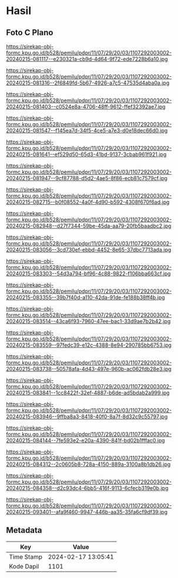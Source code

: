 # Hasil

## Foto C Plano

https://sirekap-obj-formc.kpu.go.id/b528/pemilu/pdpr/11/07/29/20/03/1107292003002-20240215-081117--e230321a-cb9d-4d64-9f72-ede7228b6a10.jpg

https://sirekap-obj-formc.kpu.go.id/b528/pemilu/pdpr/11/07/29/20/03/1107292003002-20240215-081316--2f6849fd-5b67-4926-a7c5-47535d4aba0a.jpg

https://sirekap-obj-formc.kpu.go.id/b528/pemilu/pdpr/11/07/29/20/03/1107292003002-20240215-081403--c0524e8a-4706-48ff-9612-ffef32392ae7.jpg

https://sirekap-obj-formc.kpu.go.id/b528/pemilu/pdpr/11/07/29/20/03/1107292003002-20240215-081547--f145ea7d-34f5-4ce5-a7e3-d0e18dec66d0.jpg

https://sirekap-obj-formc.kpu.go.id/b528/pemilu/pdpr/11/07/29/20/03/1107292003002-20240215-081641--ef529d50-65d3-41bd-9137-3cbab961f921.jpg

https://sirekap-obj-formc.kpu.go.id/b528/pemilu/pdpr/11/07/29/20/03/1107292003002-20240215-081947--9cf87788-d5d2-4ae5-8f86-ecb81c7579cf.jpg

https://sirekap-obj-formc.kpu.go.id/b528/pemilu/pdpr/11/07/29/20/03/1107292003002-20240215-082715--b0f08552-4a0f-4d90-b592-4308f670f6ad.jpg

https://sirekap-obj-formc.kpu.go.id/b528/pemilu/pdpr/11/07/29/20/03/1107292003002-20240215-082948--d27f7344-59be-45da-aa79-20fb5baadbc2.jpg

https://sirekap-obj-formc.kpu.go.id/b528/pemilu/pdpr/11/07/29/20/03/1107292003002-20240215-083056--3cd730ef-ebbd-4452-8e65-37dbc7713ada.jpg

https://sirekap-obj-formc.kpu.go.id/b528/pemilu/pdpr/11/07/29/20/03/1107292003002-20240215-083303--54d3a794-bf96-4c88-9822-f106bba663cf.jpg

https://sirekap-obj-formc.kpu.go.id/b528/pemilu/pdpr/11/07/29/20/03/1107292003002-20240215-083355--39b7f40d-a110-42da-91de-fe188b38ff4b.jpg

https://sirekap-obj-formc.kpu.go.id/b528/pemilu/pdpr/11/07/29/20/03/1107292003002-20240215-083514--43ca6f93-7960-47ee-bac1-33d9ae7b2b42.jpg

https://sirekap-obj-formc.kpu.go.id/b528/pemilu/pdpr/11/07/29/20/03/1107292003002-20240215-083559--97fedc39-e12c-4388-8e94-290785bb6753.jpg

https://sirekap-obj-formc.kpu.go.id/b528/pemilu/pdpr/11/07/29/20/03/1107292003002-20240215-083738--50578afa-4d43-497e-960b-ac062fdb28e3.jpg

https://sirekap-obj-formc.kpu.go.id/b528/pemilu/pdpr/11/07/29/20/03/1107292003002-20240215-083841--1cc8422f-32ef-4887-b6de-ad5bdab2a999.jpg

https://sirekap-obj-formc.kpu.go.id/b528/pemilu/pdpr/11/07/29/20/03/1107292003002-20240215-083946--9ffba8a3-8418-40f0-8a7f-8d32c9c55797.jpg

https://sirekap-obj-formc.kpu.go.id/b528/pemilu/pdpr/11/07/29/20/03/1107292003002-20240215-084144--7fe593e2-e20a-4390-841f-bd02b1fffac0.jpg

https://sirekap-obj-formc.kpu.go.id/b528/pemilu/pdpr/11/07/29/20/03/1107292003002-20240215-084312--2c0605b8-728a-4150-889a-3100a8b1db26.jpg

https://sirekap-obj-formc.kpu.go.id/b528/pemilu/pdpr/11/07/29/20/03/1107292003002-20240215-084358--d2c93dc4-6bb5-416f-9113-6cfecb319e0b.jpg

https://sirekap-obj-formc.kpu.go.id/b528/pemilu/pdpr/11/07/29/20/03/1107292003002-20240215-093401--afa9f460-9947-446b-aa35-35fa6cf9df39.jpg


## Metadata

| Key        | Value               |
| ---------- | ------------------- |
| Time Stamp | 2024-02-17 13:05:41 |
| Kode Dapil | 1101                |



